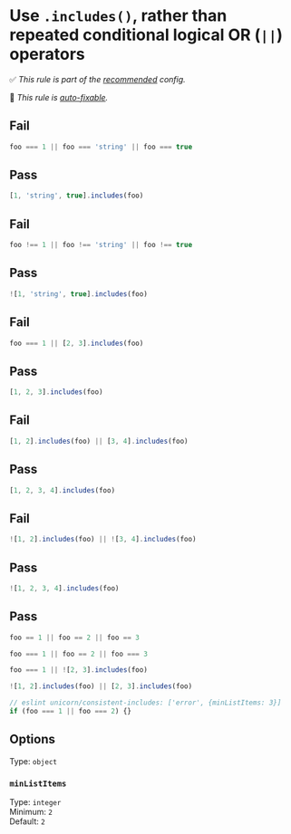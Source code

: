 # Use `.includes()`, rather than repeated conditional logical OR (`||`) operators

✅ *This rule is part of the [recommended](https://github.com/sindresorhus/eslint-plugin-unicorn#recommended-config) config.*

🔧 *This rule is [auto-fixable](https://eslint.org/docs/user-guide/command-line-interface#fixing-problems).*

<!-- More detailed description. Remove this comment. -->

## Fail

```js
foo === 1 || foo === 'string' || foo === true
```

## Pass

```js
[1, 'string', true].includes(foo)
```

## Fail

```js
foo !== 1 || foo !== 'string' || foo !== true
```

## Pass

```js
![1, 'string', true].includes(foo)
```

## Fail

```js
foo === 1 || [2, 3].includes(foo)
```

## Pass

```js
[1, 2, 3].includes(foo)
```

## Fail

```js
[1, 2].includes(foo) || [3, 4].includes(foo)
```

## Pass

```js
[1, 2, 3, 4].includes(foo)
```

## Fail

```js
![1, 2].includes(foo) || ![3, 4].includes(foo)
```

## Pass

```js
![1, 2, 3, 4].includes(foo)
```

## Pass

```js
foo == 1 || foo == 2 || foo == 3
```

```js
foo === 1 || foo == 2 || foo === 3
```

```js
foo === 1 || ![2, 3].includes(foo)
```

```js
![1, 2].includes(foo) || [2, 3].includes(foo)
```

```js
// eslint unicorn/consistent-includes: ['error', {minListItems: 3}]
if (foo === 1 || foo === 2) {}
```

## Options

Type: `object`

### `minListItems`

Type: `integer`\
Minimum: `2`\
Default: `2`
